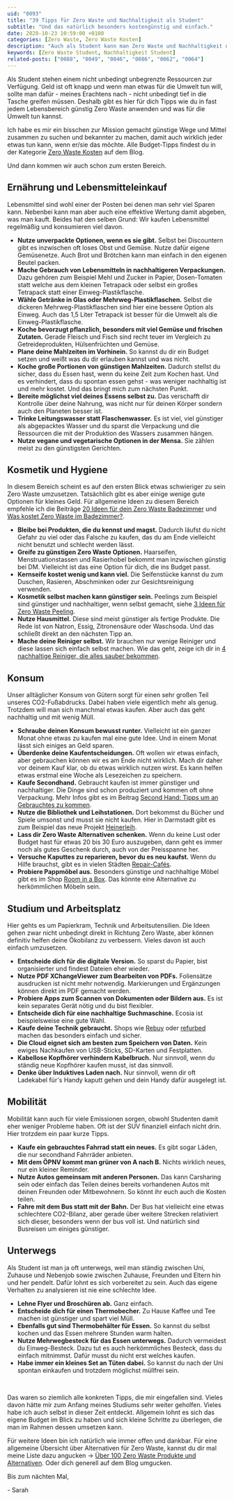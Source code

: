 ```yaml
---
uid: "0093"
title: "39 Tipps für Zero Waste und Nachhaltigkeit als Student"
subtitle: "Und das natürlich besonders kostengünstig und einfach."
date: 2020-10-23 10:59:00 +0100
categories: [Zero Waste, Zero Waste Kosten]
description: "Auch als Student kann man Zero Waste und Nachhaltigkeit durchziehen. Hierfür findest du Tricks und Tipps für kleines Budget."
keywords: [Zero Waste Student, Nachhaltigkeit Student]
related-posts: ["0088", "0049", "0046", "0086", "0062", "0064"]
---
```

Als Student stehen einem nicht unbedingt unbegrenzte Ressourcen zur Verfügung. Geld ist oft knapp und wenn man etwas für die Umwelt tun will, sollte man dafür - meines Erachtens nach - nicht unbedingt tief in die Tasche greifen müssen. Deshalb gibt es hier für dich Tipps wie du in fast jedem Lebensbereich günstig Zero Waste anwenden und was für die Umwelt tun kannst.

Ich habe es mir ein bisschen zur Mission gemacht günstige Wege und Mittel zusammen zu suchen und bekannter zu machen, damit auch wirklich jeder etwas tun kann, wenn er/sie das möchte. Alle Budget-Tipps findest du in der Kategorie [Zero Waste Kosten](/category/zero-waste-kosten.html) auf dem Blog.
<!--more-->

Und dann kommen wir auch schon zum ersten Bereich.

## Ernährung und Lebensmitteleinkauf
Lebensmittel sind wohl einer der Posten bei denen man sehr viel Sparen kann. Nebenbei kann man aber auch eine effektive Wertung damit abgeben, was man kauft. Beides hat den selben Grund: Wir kaufen Lebensmittel regelmäßig und konsumieren viel davon.

- **Nutze unverpackte Optionen, wenn es sie gibt.** Selbst bei Discountern gibt es inzwischen oft loses Obst und Gemüse. Nutze dafür eigene Gemüsenetze. Auch Brot und Brötchen kann man einfach in den eigenen Beutel packen.
- **Mache Gebrauch von Lebensmitteln in nachhaltigeren Verpackungen.** Dazu gehören zum Beispiel Mehl und Zucker in Papier, Dosen-Tomaten statt welche aus dem kleinen Tetrapack oder selbst ein großes Tetrapack statt einer Einweg-Plastikflasche.
- **Wähle Getränke in Glas oder Mehrweg-Plastikflaschen.** Selbst die dickeren Mehrweg-Plastikflaschen sind hier eine bessere Option als Einweg. Auch das 1,5 Liter Tetrapack ist besser für die Umwelt als die Einweg-Plastikflasche.
- **Koche bevorzugt pflanzlich, besonders mit viel Gemüse und frischen Zutaten.** Gerade Fleisch und Fisch sind recht teuer im Vergleich zu Getreideprodukten, Hülsenfrüchten und Gemüse.
- **Plane deine Mahlzeiten im Vorhinein.** So kannst du dir ein Budget setzen und weißt was du dir erlauben kannst und was nicht.
- **Koche große Portionen von günstigen Mahlzeiten.** Dadurch stellst du sicher, dass du Essen hast, wenn du keine Zeit zum Kochen hast. Und es verhindert, dass du spontan essen gehst - was weniger nachhaltig ist und mehr kostet. Und das bringt mich zum nächsten Punkt.
- **Bereite möglichst viel deines Essens selbst zu.** Das verschafft dir Kontrolle über deine Nahrung, was nicht nur für deinen Körper sondern auch den Planeten besser ist.
- **Trinke Leitungswasser statt Flaschenwasser.** Es ist viel, viel günstiger als abgepacktes Wasser und du sparst die Verpackung und die Ressourcen die mit der Produktion des Wassers zusammen hängen.
- **Nutze vegane und vegetarische Optionen in der Mensa.** Sie zählen meist zu den günstigsten Gerichten.

## Kosmetik und Hygiene
In diesem Bereich scheint es auf den ersten Blick etwas schwieriger zu sein Zero Waste umzusetzen. Tatsächlich gibt es aber einige wenige gute Optionen für kleines Geld. Für allgemeine Ideen zu diesem Bereich empfehle ich die Beiträge [20 Ideen für dein Zero Waste Badezimmer](/blog/mein-zero-waste-badezimmer/) und [Was kostet Zero Waste im Badezimmer?](/blog/was-kostet-zero-waste-im-badezimmer/).

- **Bleibe bei Produkten, die du kennst und magst.** Dadurch läufst du nicht Gefahr zu viel oder das Falsche zu kaufen, das du am Ende vielleicht nicht benutzt und schlecht werden lässt.
- **Greife zu günstigen Zero Waste Optionen.** Haarseifen, Menstruationstassen und Rasierhobel bekommt man inzwischen günstig bei DM. Vielleicht ist das eine Option für dich, die ins Budget passt.
- **Kernseife kostet wenig und kann viel.** Die Seifenstücke kannst du zum Duschen, Rasieren, Abschminken oder zur Gesichtsreinigung verwenden.
- **Kosmetik selbst machen kann günstiger sein.** Peelings zum Beispiel sind günstiger und nachhaltiger, wenn selbst gemacht, siehe [3 Ideen für Zero Waste Peeling](/blog/zero-waste-peeling-selbst-machen/).
- **Nutze Hausmittel.** Diese sind meist günstiger als fertige Produkte. Die Rede ist von Natron, Essig, Zitronensäure oder Waschsoda. Und das schließt direkt an den nächsten Tipp an.
- **Mache deine Reiniger selbst.** Wir brauchen nur wenige Reiniger und diese lassen sich einfach selbst machen. Wie das geht, zeige ich dir in [4 nachhaltige Reiniger, die alles sauber bekommen](/blog/4-nachhaltige-reiniger-die-alles-sauber-bekommen/).

## Konsum
Unser alltäglicher Konsum von Gütern sorgt für einen sehr großen Teil unseres CO2-Fußabdrucks. Dabei haben viele eigentlich mehr als genug. Trotzdem will man sich manchmal etwas kaufen. Aber auch das geht nachhaltig und mit wenig Müll.

- **Schraube deinen Konsum bewusst runter.** Vielleicht ist ein ganzer Monat ohne etwas zu kaufen mal eine gute Idee. Und in einem Monat lässt sich einiges an Geld sparen.
- **Überdenke deine Kaufentscheidungen.** Oft wollen wir etwas einfach, aber gebrauchen können wir es am Ende nicht wirklich. Mach dir daher vor deinem Kauf klar, ob du etwas wirklich nutzen wirst. Es kann helfen etwas erstmal eine Woche als Lesezeichen zu speichern.
- **Kaufe Secondhand.** Gebraucht kaufen ist immer günstiger und nachhaltiger. Die Dinge sind schon produziert und kommen oft ohne Verpackung. Mehr Infos gibt es im Beitrag [Second Hand: Tipps um an Gebrauchtes zu kommen](/blog/second-hand-einkaufen-tipps/).
- **Nutze die Bibliothek und Leihstationen.** Dort bekommst du Bücher und Spiele umsonst und musst sie nicht kaufen. Hier in Darmstadt gibt es zum Beispiel das neue Projekt [Heinerleih](https://www.heinerleih.de/).
- **Lass dir Zero Waste Alternativen schenken.** Wenn du keine Lust oder Budget hast für etwas 20 bis 30 Euro auszugeben, dann geht es immer noch als gutes Geschenk durch, auch von der Preisspanne her.
- **Versuche Kaputtes zu reparieren, bevor du es neu kaufst.** Wenn du Hilfe brauchst, gibt es in vielen Städten [Repair-Cafés](https://repaircafe.org/de/).
- **Probiere Pappmöbel aus.** Besonders günstige und nachhaltige Möbel gibt es im Shop [Room in a Box](https://roominabox.de/). Das könnte eine Alternative zu herkömmlichen Möbeln sein.

## Studium und Arbeitsplatz
Hier gehts es um Papierkram, Technik und Arbeitsutensilien. Die Ideen gehen zwar nicht unbedingt direkt in Richtung Zero Waste, aber können definitiv helfen deine Ökobilanz zu verbessern. Vieles davon ist auch einfach umzusetzen.

- **Entscheide dich für die digitale Version.** So sparst du Papier, bist organisierter und findest Dateien eher wieder.
- **Nutze PDF XChangeViewer zum Bearbeiten von PDFs.** Foliensätze ausdrucken ist nicht mehr notwendig. Markierungen und Ergänzungen können direkt im PDF gemacht werden.
- **Probiere Apps zum Scannen von Dokumenten oder Bildern aus.** Es ist kein separates Gerät nötig und du bist flexibler.
- **Entscheide dich für eine nachhaltige Suchmaschine.** Ecosia ist beispielsweise eine gute Wahl.
- **Kaufe deine Technik gebraucht.** Shops wie [Rebuy](https://www.rebuy.de/) oder [refurbed](https://www.refurbed.de/) machen das besonders einfach und sicher.
- **Die Cloud eignet sich am besten zum Speichern von Daten.** Kein ewiges Nachkaufen von USB-Sticks, SD-Karten und Festplatten.
- **Kabellose Kopfhörer verhindern Kabelbruch.** Nur sinnvoll, wenn du ständig neue Kopfhörer kaufen musst, ist das sinnvoll.
- **Denke über Induktives Laden nach.** Nur sinnvoll, wenn dir oft Ladekabel für's Handy kaputt gehen und dein Handy dafür ausgelegt ist.

## Mobilität
Mobilität kann auch für viele Emissionen sorgen, obwohl Studenten damit eher weniger Probleme haben. Oft ist der SUV finanziell einfach nicht drin. Hier trotzdem ein paar kurze Tipps.

- **Kaufe ein gebrauchtes Fahrrad statt ein neues.** Es gibt sogar Läden, die nur secondhand Fahrräder anbieten.
- **Mit dem ÖPNV kommt man grüner von A nach B.** Nichts wirklich neues, nur ein kleiner Reminder.
- **Nutze Autos gemeinsam mit anderen Personen.** Das kann Carsharing sein oder einfach das Teilen deines bereits vorhandenen Autos mit deinen Freunden oder Mitbewohnern. So könnt ihr euch auch die Kosten teilen.
- **Fahre mit dem Bus statt mit der Bahn.** Der Bus hat vielleicht eine etwas schlechtere CO2-Bilanz, aber gerade über weitere Strecken relativiert sich dieser, besonders wenn der bus voll ist. Und natürlich sind Busreisen um einiges günstiger.

## Unterwegs
Als Student ist man ja oft unterwegs, weil man ständig zwischen Uni, Zuhause und Nebenjob sowie zwischen Zuhause, Freunden und Eltern hin und her pendelt. Dafür lohnt es sich vorbereitet zu sein. Auch das eigene Verhalten zu analysieren ist nie eine schlechte Idee.

- **Lehne Flyer und Broschüren ab.** Ganz einfach.
- **Entscheide dich für einen Thermobecher.** Zu Hause Kaffee und Tee machen ist günstiger und spart viel Müll.
- **Ebenfalls gut sind Thermobehälter für Essen.** So kannst du selbst kochen und das Essen mehrere Stunden warm halten.
- **Nutze Mehrwegbesteck für das Essen unterwegs.** Dadurch vermeidest du Einweg-Besteck. Dazu tut es auch herkömmliches Besteck, dass du einfach mitnimmst. Dafür musst du nicht erst welches kaufen.
- **Habe immer ein kleines Set an Tüten dabei.** So kannst du nach der Uni spontan einkaufen und trotzdem möglichst müllfrei sein.

&nbsp;

Das waren so ziemlich alle konkreten Tipps, die mir eingefallen sind. Vieles davon hätte mir zum Anfang meines Studiums sehr weiter geholfen. Vieles habe ich auch selbst in dieser Zeit entdeckt. Allgemein lohnt es sich das eigene Budget im Blick zu haben und sich kleine Schritte zu überlegen, die man im Rahmen dessen umsetzen kann.

Für weitere Ideen bin ich natürlich wie immer offen und dankbar. Für eine allgemeine Übersicht über Alternativen für Zero Waste, kannst du dir mal meine Liste dazu angucken -> [Über 100 Zero Waste Produkte und Alternativen](/blog/100-zero-waste-produkte-und-zero-waste-alternativen/). Oder dich generell auf dem Blog umgucken.

Bis zum nächten Mal,

\- Sarah